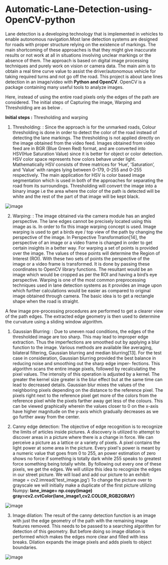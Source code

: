 # Automatic-Lane-Detection-using-OpenCV-python

Lane detection is a developing technology that is implemented in vehicles to enable
autonomous navigation.Most lane detection systems are designed for roads with proper
structure relying on the existence of markings. The main shortcoming of these approaches
is that they might give inaccurate results or not work at all in situations involving unclear
markings or the absence of them. The approach is based on digital image processing
techniques and purely work on vision or camera data. The main aim is to obtain a real time
curve value to assist the driver/autonomous vehicle for taking required turns and not go off
the road.
This project is about lane lines detection in an image/video with **Python and OpenCV**.
OpenCV is a package containing many useful tools to analyze images.

Here, instead of using the entire road pixels only the edges of the path are
considered. The initial steps of Capturing the image, Warping and Thresholding are as below
. 

**Initial steps :**
Thresholding and warping
1) Thresholding: : Since the approach is for the unmarked roads, Colour thresholding is
done in order to detect the color of the road instead of detecting the lane markings. The
thresholding is not applied directly on the image obtained from the video feed. Images
obtained from video feed are in BGR (Blue Green Red) format, and are converted into
HSV(Hue Saturation Value) since it is better for object or color detection. HSV color space
represents how colors behave under light. Mathematically HSV consists of three matrices
for ‘Hue’, ‘Saturation’, and ‘Value’ with ranges lying between 0-179, 0-255 and 0-255
respectively. The main application for HSV is color based image segmentation which is used
in both of the approaches for separating the road from its surroundings. Thresholding will
convert the image into a binary image i.e the area where the color of the path is detected
will be white and the rest of the part of that image will be kept black.

![image](https://github.com/vivekmorariya/Automatic-Lane-Detection-using-OpenCV-python/assets/69449048/c2f15532-058e-4e3d-b067-b80fdc675b4b)

2) Warping: : The image obtained via the camera module has an angled perspective. The
lane edges cannot be precisely located using this image as is. In order to fix this image
warping concept is used. Image warping is used to get a birds eye / top view of the path by
changing the perspective of the image. In Perspective Transformation[14], the perspective
of an image or a video frame is changed in order to get certain insights in a better way. For
warping a set of points is provided over the image. The values of these points will
determine the Region of Interest (ROI). With these two sets of points the perspective of the
image or a video frame is transformed. It is done by passing these coordinates to OpenCV
library functions. The resultant would be an image which would be cropped as per the ROI
and having a bird’s eye perspective. Warping is one of the most common preprocessing
techniques used in lane detection systems as it provides an image upon which further
calculations would be easier as compared to original image obtained through camera. The
basic idea is to get a rectangle shape when the road is straight.

A few image pre-processing procedures are performed to
get a clearer view of the path edges. The extracted edge geometry is then used to
determine the curvature using a sliding window algorithm.

1) Gaussian Blurring: : Due to uneven road conditions, the edges of the thresholded image
are too sharp. This may lead to improper edge extraction. Thus the imperfections are
smoothed out by applying a blur function to the image. Various methods are available like
averaging, bilateral filtering, Gaussian blurring and median blurring[13]. For the test case in
consideration, Gaussian blurring provided the best balance in reducing noise and
smoothing out the sharp edge imper- fections.
This algorithm scans the entire image pixels, followed by recalculating the pixel values. The
intensity of this operation is adjusted by a kernel. The greater the kernel size greater is the
blur effect but at the same time can lead to decreased details.
Gaussian blur mixes the values of the neighboring pixels depending on the distance to the
reference pixel. The pixels right next to the reference pixel get more of the colors from the
reference pixel while the pixels farther away get less of the colours. This can be viewed
graphically wherein the values closer to 0 on the x-axis have higher magnitude on the y-axis
which gradually decreases as we go further away from the center.

2. Canny edge detection:
The objective of edge recognition is to recognize the limits of articles inside pictures. A
discovery is utilized to attempt to discover areas in a picture where there is a change in
force. We can perceive a picture as a lattice or a variety of pixels. A pixel contains the light
power at some area in the picture. Every pixel's power is meant by a numeric value that
goes from 0 to 255, an power estimation of zero shows no force if something is totally dark
while 255 speaks to greatest force something being totally white.
By following out every one of these pixels, we get the edges. We will utilize this idea to
recognize the edges in our street picture.
We will load and add our picture to an exhibit: image = cv2.imread('test_image.jpg')
To change the picture over to grayscale we will initially make a duplicate of the first picture
utilizing Numpy:
**lane_image= np.copy(image)
gray=cv2.cvtColor(lane_image1,cv2.COLOR_RGB2GRAY)**

![image](https://github.com/vivekmorariya/Automatic-Lane-Detection-using-OpenCV-python/assets/69449048/eca96ff1-988b-4cae-a28c-c74d36ba3c69)

3) Image dilation: The result of the canny detection function is an image with just the edge
geometry of the path with the remaining image features removed. This needs to be passed
to a searching algorithm for detection of this geometry. But before doing so image dilation
is performed which makes the edges more clear and filled with less breaks. Dilation
expands the image pixels and adds pixels to object boundaries.

![image](https://github.com/vivekmorariya/Automatic-Lane-Detection-using-OpenCV-python/assets/69449048/fdc98a09-fcbb-4d36-94d1-4cd2bc2538a9)



